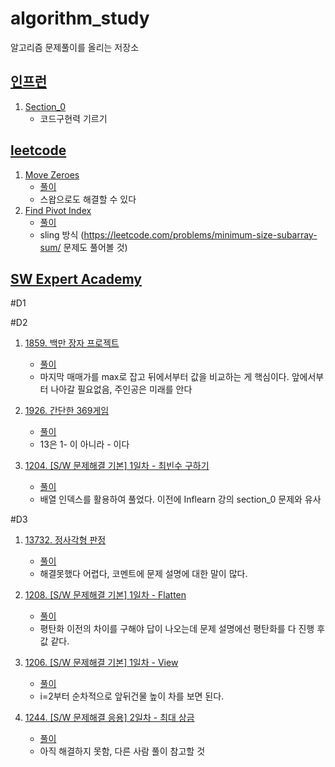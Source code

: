 # algorithm_study
알고리즘 문제풀이를 올리는 저장소

## [인프런](https://www.inflearn.com/)

1. [Section_0](https://github.com/shindoyeon/algorithm_study/tree/master/inflearn/section_0)
   - 코드구현력 기르기

## [leetcode](https://leetcode.com/)

1. [Move Zeroes](https://leetcode.com/problems/move-zeroes/)
   - [풀이](https://github.com/shindoyeon/algorithm_study/blob/master/leetcode/moveZeroes.cpp)
   - 스왑으로도 해결할 수 있다
2. [Find Pivot Index](https://leetcode.com/problems/find-pivot-index/)
   - [풀이](https://github.com/shindoyeon/algorithm_study/blob/master/leetcode/pivotIndex.cpp)
   - sling 방식 (https://leetcode.com/problems/minimum-size-subarray-sum/ 문제도 풀어볼 것) 

## [SW Expert Academy](https://swexpertacademy.com/main/main.do)

#D1

#D2
1. [1859. 백만 장자 프로젝트](https://swexpertacademy.com/main/code/problem/problemDetail.do?contestProbId=AV5LrsUaDxcDFAXc)
   - [풀이](https://github.com/shindoyeon/algorithm_study/blob/master/SW%20Expert%20Academy/1859%EB%B2%88/code.cpp)
   - 마지막 매매가를 max로 잡고 뒤에서부터 값을 비교하는 게 핵심이다. 앞에서부터 나아갈 필요없음, 주인공은 미래를 안다

2. [1926. 간단한 369게임](https://swexpertacademy.com/main/code/problem/problemDetail.do?contestProbId=AV5PTeo6AHUDFAUq)
   - [풀이](https://github.com/shindoyeon/algorithm_study/blob/master/SW%20Expert%20Academy/1926%EB%B2%88/code.cpp)
   - 13은 1- 이 아니라 - 이다

3. [1204. [S/W 문제해결 기본] 1일차 - 최빈수 구하기](https://swexpertacademy.com/main/code/problem/problemDetail.do?contestProbId=AV13zo1KAAACFAYh)
   - [풀이](https://github.com/shindoyeon/algorithm_study/blob/be9a0f9dc24435f01d3262e172bd62dd6d8efd3a/SW%20Expert%20Academy/1204.%20%5BS:W%20%E1%84%86%E1%85%AE%E1%86%AB%E1%84%8C%E1%85%A6%E1%84%92%E1%85%A2%E1%84%80%E1%85%A7%E1%86%AF%20%E1%84%80%E1%85%B5%E1%84%87%E1%85%A9%E1%86%AB%5D%201%E1%84%8B%E1%85%B5%E1%86%AF%E1%84%8E%E1%85%A1%20-%20%E1%84%8E%E1%85%AC%E1%84%87%E1%85%B5%E1%86%AB%E1%84%89%E1%85%AE%20%E1%84%80%E1%85%AE%E1%84%92%E1%85%A1%E1%84%80%E1%85%B5/code.cpp)
   - 배열 인덱스를 활용하여 풀었다. 이전에 Inflearn 강의 section_0 문제와 유사 
   
#D3

1. [13732. 정사각형 판정](https://swexpertacademy.com/main/code/problem/problemDetail.do?submitFilterYn=Y&contestProbId=AX8BAN1qTwoDFARO&categoryId=AX8BAN1qTwoDFARO&categoryType=CODE&problemTitle=&orderBy=FIRST_REG_DATETIME&selectCodeLang=ALL&select-1=S&pageSize=10&pageIndex=1)
   - [풀이](https://github.com/shindoyeon/algorithm_study/blob/master/SW%20Expert%20Academy/%EC%A0%95%EC%82%AC%EA%B0%81%ED%98%95%ED%8C%90%EC%A0%95/code.cpp)
   - 해결못했다 어렵다, 코멘트에 문제 설명에 대한 말이 많다.

2. [1208. [S/W 문제해결 기본] 1일차 - Flatten](https://swexpertacademy.com/main/code/problem/problemDetail.do?contestProbId=AV139KOaABgCFAYh)
   - [풀이](https://github.com/shindoyeon/algorithm_study/blob/master/SW%20Expert%20Academy/1208.%20%5BS:W%20%EB%AC%B8%EC%A0%9C%ED%95%B4%EA%B2%B0%20%EA%B8%B0%EB%B3%B8%5D%201%EC%9D%BC%EC%B0%A8%20-%20Flatten/code.cpp)
   - 평탄화 이전의 차이를 구해야 답이 나오는데 문제 설명에선 평탄화를 다 진행 후 값 같다.

3. [1206. [S/W 문제해결 기본] 1일차 - View](https://swexpertacademy.com/main/code/problem/problemDetail.do?contestProbId=AV134DPqAA8CFAYh)
   - [풀이](https://github.com/shindoyeon/algorithm_study/blob/be9a0f9dc24435f01d3262e172bd62dd6d8efd3a/SW%20Expert%20Academy/1206.%20%5BS:W%20%EB%AC%B8%EC%A0%9C%ED%95%B4%EA%B2%B0%20%EA%B8%B0%EB%B3%B8%5D%201%EC%9D%BC%EC%B0%A8%20-%20View/code.cpp)
   -  i=2부터 순차적으로 앞뒤건물 높이 차를 보면 된다. 

4. [1244. [S/W 문제해결 응용] 2일차 - 최대 상금](https://swexpertacademy.com/main/code/problem/problemDetail.do?contestProbId=AV15Khn6AN0CFAYD)
   - [풀이](https://github.com/shindoyeon/algorithm_study/blob/be9a0f9dc24435f01d3262e172bd62dd6d8efd3a/SW%20Expert%20Academy/1244.%20%5BS:W%20%EB%AC%B8%EC%A0%9C%ED%95%B4%EA%B2%B0%20%EC%9D%91%EC%9A%A9%5D%202%EC%9D%BC%EC%B0%A8%20-%20%EC%B5%9C%EB%8C%80%20%EC%83%81%EA%B8%88/code.cpp)
   -  아직 해결하지 못함, 다른 사람 풀이 참고할 것


